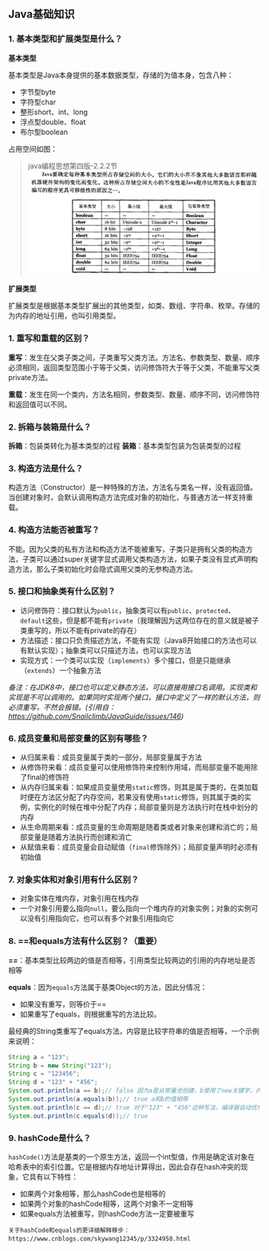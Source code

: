 ## Java基础知识

### **1. 基本类型和扩展类型是什么？**

**基本类型**

基本类型是Java本身提供的基本数据类型，存储的为值本身，包含八种：
* 字节型byte
* 字符型char
* 整形short、int、long
* 浮点型double、float
* 布尔型boolean

占用空间如图：
> java编程思想第四版-2.2.2节  
![](images/basetype.jpg)

**扩展类型**

扩展类型是根据基本类型扩展出的其他类型，如类、数组、字符串、枚举。存储的为内存的地址引用，也叫引用类型。

### **1. 重写和重载的区别？**

**重写**：发生在父类子类之间，子类重写父类方法。方法名、参数类型、数量、顺序必须相同，返回类型范围小于等于父类，访问修饰符大于等于父类，不能重写父类private方法。

**重载**：发生在同一个类内，方法名相同，参数类型、数量、顺序不同，访问修饰符和返回值可以不同。
### **2. 拆箱与装箱是什么？**

**拆箱**：包装类转化为基本类型的过程
**装箱**：基本类型包装为包装类型的过程

### **3. 构造方法是什么？**

构造方法（Constructor）是一种特殊的方法，方法名与类名一样，没有返回值。当创建对象时，会默认调用构造方法完成对象的初始化，与普通方法一样支持重载。

### **4. 构造方法能否被重写？**

不能。因为父类的私有方法和构造方法不能被重写，子类只是拥有父类的构造方法，子类可以通过super关键字显式调用父类构造方法，如果子类没有显式声明构造方法，那么子类初始化时会隐式调用父类的无参构造方法。

### **5. 接口和抽象类有什么区别？**

* 访问修饰符：接口默认为`public`，抽象类可以有`public`、`protected`、`default`这些，但是都不能有`private`（我理解因为这两位存在的意义就是被子类重写的，所以不能有private的存在）
* 方法描述：接口只负责描述方法，不能有实现（Java8开始接口的方法也可以有默认实现）；抽象类可以只描述方法，也可以实现方法
* 实现方式：一个类可以实现（`implements`）多个接口，但是只能继承（`extends`）一个抽象方法

*备注：在JDK8中，接口也可以定义静态方法，可以直接用接口名调用。实现类和实现是不可以调用的。如果同时实现两个接口，接口中定义了一样的默认方法，则必须重写，不然会报错。(引用自：https://github.com/Snailclimb/JavaGuide/issues/146)*

### **6. 成员变量和局部变量的区别有哪些？**
* 从归属来看：成员变量属于类的一部分，局部变量属于方法
* 从修饰符来看：成员变量可以使用修饰符来控制作用域，而局部变量不能用除了final的修饰符
* 从内存归属来看：如果成员变量使用`static`修饰，则其是属于类的，在类加载时便在方法区分配了内存空间，若果没有使用`static`修饰，则其属于类的实例，实例化的时候在堆中分配了内存；局部变量则是方法执行时在栈中划分的内存
* 从生命周期来看：成员变量的生命周期是随着类或者对象来创建和消亡的；局部变量是随着方法执行而创建和消亡
* 从赋值来看：成员变量会自动赋值（`final`修饰除外）；局部变量声明时必须有初始值

### **7. 对象实体和对象引用有什么区别？**
* 对象实体在堆内存，对象引用在栈内存
* 一个对象引用要么指向`null`，要么指向一个堆内存的对象实例；对象的实例可以没有引用指向它，也可以有多个对象引用指向它

### **8. ==和equals方法有什么区别？（重要）**

**==**：基本类型比较两边的值是否相等，引用类型比较两边的引用的内存地址是否相等

**equals**：因为`equals`方法属于基类Object的方法，因此分情况：

* 如果没有重写，则等价于==
* 如果重写了equals，则根据重写的方法比较。

最经典的String类重写了equals方法，内容是比较字符串的值是否相等，一个示例来说明：
```java
String a = "123";
String b = new String("123");
String c = "123456";
String d = "123" + "456";
System.out.println(a == b);// false 因为a是从常量池创建，b使用了new关键字，内存地址在堆中
System.out.println(a.equals(b));// true a和b的值相等
System.out.println(c == d);// true 对于"123" + "456"这种写法，编译器自动优化为"123456"
System.out.println(c.equals(d));// true
```
### **9.  hashCode是什么？**

`hashCode()`方法是基类的一个原生方法，返回一个int型值，作用是确定该对象在哈希表中的索引位置。它是根据内存地址计算得出，因此会存在hash冲突的现象，它具有以下特性：
* 如果两个对象相等，那么hashCode也是相等的
* 如果两个对象的hashCode相等，这两个对象不一定相等
* 如果equals方法被重写，则hashCode方法一定要被重写

`关于hashCode和equals的更详细解释移步：https://www.cnblogs.com/skywang12345/p/3324958.html`
